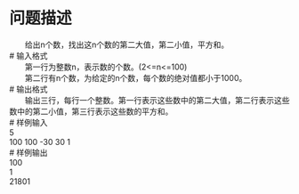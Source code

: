 <div id="pcont1" style="margin-top:20px; display:block;">

# 问题描述

<div class="pdcont">　　给出n个数，找出这n个数的第二大值，第二小值，平方和。</div>
# 输入格式

<div class="pdcont">　　第一行为整数n，表示数的个数。(2&lt;=n&lt;=100)<br/>
　　第二行有n个数，为给定的n个数，每个数的绝对值都小于1000。</div>
# 输出格式

<div class="pdcont">　　输出三行，每行一个整数。第一行表示这些数中的第二大值，第二行表示这些数中的第二小值，第三行表示这些数的平方和。</div>
# 样例输入

<div class="pddata">5<br/>
100 100 -30 30 1</div>
# 样例输出

<div class="pddata">100<br/>
1<br/>
21801</div>

</div>